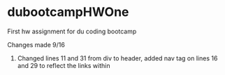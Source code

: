 # dubootcampHWOne
First hw assignment for du coding bootcamp

Changes made 9/16
1. Changed lines 11 and 31 from div to header, added nav tag on lines 16 and 29 to reflect the links within